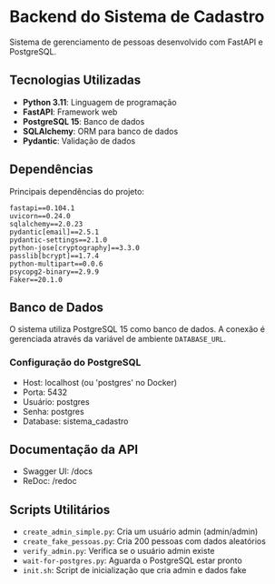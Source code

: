 # Backend do Sistema de Cadastro

Sistema de gerenciamento de pessoas desenvolvido com FastAPI e PostgreSQL.

## Tecnologias Utilizadas

- **Python 3.11**: Linguagem de programação
- **FastAPI**: Framework web
- **PostgreSQL 15**: Banco de dados
- **SQLAlchemy**: ORM para banco de dados
- **Pydantic**: Validação de dados

## Dependências

Principais dependências do projeto:

```
fastapi==0.104.1
uvicorn==0.24.0
sqlalchemy==2.0.23
pydantic[email]==2.5.1
pydantic-settings==2.1.0
python-jose[cryptography]==3.3.0
passlib[bcrypt]==1.7.4
python-multipart==0.0.6
psycopg2-binary==2.9.9
Faker==20.1.0
```

## Banco de Dados

O sistema utiliza PostgreSQL 15 como banco de dados. A conexão é gerenciada através da variável de ambiente `DATABASE_URL`.

### Configuração do PostgreSQL

- Host: localhost (ou 'postgres' no Docker)
- Porta: 5432
- Usuário: postgres
- Senha: postgres
- Database: sistema_cadastro

## Documentação da API

- Swagger UI: /docs
- ReDoc: /redoc

## Scripts Utilitários

- `create_admin_simple.py`: Cria um usuário admin (admin/admin)
- `create_fake_pessoas.py`: Cria 200 pessoas com dados aleatórios
- `verify_admin.py`: Verifica se o usuário admin existe
- `wait-for-postgres.py`: Aguarda o PostgreSQL estar pronto
- `init.sh`: Script de inicialização que cria admin e dados fake
